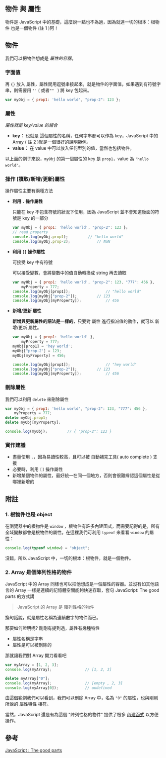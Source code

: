 ## 物件 與 屬性

物件是 JavaScript 中的基礎，這麼說一點也不為過，因為就連一切的根本：根物件 也是一個物件  (註 1 )阿！



## 物件

我們可以把物件想成是 *屬性的容器*。

### 字面值

再 `{}` 放入 屬性，屬性間用逗號串接起來，就是物件的字面值，如果遇到有符號字串，則需要用 `''` ( 或者`"" ` ) 將 key 包起來。

```javascript
var myObj = { prop1: 'hello world', "prop-2": 123 };
```

### 屬性

*屬性就是 key/value 的組合*

* **key：** 也就是 這個屬性的名稱，任何字串都可以作為 key，JavaScript 中的 Array ( 註 2 )就是一個很好的說明範例。
* **value：** 在 value 中可以放入任何型別的值，當然也包括物件。

以上面的例子來說，`myObj` 的第一個屬性的 key 是 `prop1`，value 為 `'hello world'`。

### 操作 (讀取/新增/更新)屬性

操作屬性主要有兩種方法

* **利用 `.` 操作屬性**

  只能在 key 不包含符號的狀況下使用，因為 JavaScript 並不會知道後面的符號是 key 的一部分

  ```javascript
  var myObj = { prop1: 'hello world', "prop-2": 123 };
  // read property
  console.log(myObj.prop1);			// "hello world"
  console.log(myObj.prop-2);			// NaN
  ```

* **利用 `[]` 操作屬性**

  可接受 key 中有符號

  可以接受變數，會將變數中的值自動轉換成 string 再去讀取

  ```javascript
  var myObj = { prop1: 'hello world', "prop-2": 123, "777": 456 },
      myProperty = 777;
  console.log(myObj[prop1]);				// "hello world"
  console.log(myObj["prop-2"]);			// 123
  console.log(myObj[myProperty]);			// 456

  ```

* **新增/更新 屬性**

  **新增與更新屬性的語法是一樣的**，只要對 屬性 進行指派值的動作，就可以 新增/更新 屬性。

  ```javascript
  var myObj = { prop1: 'hello world' },
      myProperty = 777;
  myObj[prop1] = 'hey world';
  myObj["prop-2"] = 123;
  myObj[myProperty] = 456;

  console.log(myObj[prop1]);				// "hey world"
  console.log(myObj["prop-2"]);			// 123
  console.log(myObj[myProperty]);			// 456
  ```


### 刪除屬性

我們可以利用 `delete` 來刪除屬性

```javascript
var myObj = { prop1: 'hello world', "prop-2": 123, "777": 456 },
    myProperty = 777;
delete myObj.prop1;
delete myObj[myProperty];

console.log(myObj);			// { "prop-2": 123 }
```

### 實作建議

* 盡量使用 `.`，因為易讀性較高，且可以被 自動補完工具( auto complete ) 支援
* 必要時，利用 `[]` 操作屬性
* 新增某個物件的屬性，最好統一在同一個地方，否則會很難辨認這個屬性是從哪裡新增的





## 附註

### 1. 根物件也是 object

在瀏覽器中的根物件是 `window` ，根物件有許多內建函式，而需要記得的是，所有全域變數都會是根物件的屬性。在這裡我們可利用 `typeof` 來看看 `window` 的屬性：

```javascript
console.log(typeof window) = "object";
```

沒錯，所以 JavaScript 中，一切的根本：根物件，就是一個物件。

### 2. Array 是個陣列性格的物件

JavaScript 中的 Array 同樣也可以把他想成是一個屬性的容器。並沒有如其他語言的 Array 一樣是連續的記憶體空間能夠快速存取，套句 JavaScript: The good parts 的方式講

> JavaScript 的 Array 是 陣列性格的物件

換句話說，就是屬性名稱為連續數字的物件而已。

那要如何證明呢? 剛剛有提到過，屬性有幾種特性

* 屬性名稱是字串
* 屬性是可以被刪除的

那就讓我們對 Array 開刀看看吧

```javascript
var myArray = [1, 2, 3];
console.log(myArray);				// [1, 2, 3]

delete myArray["0"];
console.log(myArray);				// [empty , 2, 3]
console.log(myArray[0]);			// undefined
```

由這個範例我們可以看到，我們可以刪除 Array 中，名為 `"0"` 的屬性，也與剛剛所說的 屬性特性 相符。

當然，JavaScript 還是有為這個 "陣列性格的物件" 提供了根多 [內建函式](https://www.w3schools.com/jsref/jsref_obj_array.asp) 以方便操作。



## 參考

[JavaScript : The good parts](http://shop.oreilly.com/product/9780596517748.do)